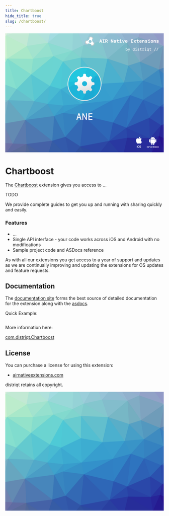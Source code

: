 ```yaml
---
title: Chartboost
hide_title: true
slug: /chartboost/
---
```


![](images/hero.png)

# Chartboost

The [Chartboost](https://airnativeextensions.com/extension/com.distriqt.Chartboost) extension gives you access to ...

TODO


We provide complete guides to get you up and running with sharing quickly and easily.


### Features

- ...
- Single API interface - your code works across iOS and Android with no modifications
- Sample project code and ASDocs reference

As with all our extensions you get access to a year of support and updates as we are 
continually improving and updating the extensions for OS updates and feature requests.



## Documentation

The [documentation site](https://docs.airnativeextensions.com/docs/chartboost) forms the best source of detailed documentation for the extension along with the [asdocs](https://docs.airnativeextensions.com/asdocs/chartboost). 

Quick Example: 

```actionscript title="AIR"
```

More information here: 

[com.distriqt.Chartboost](https://airnativeextensions.com/extension/com.distriqt.Chartboost)


## License

You can purchase a license for using this extension:

- [airnativeextensions.com](https://airnativeextensions.com/)


distriqt retains all copyright.


![](images/promo.png)



